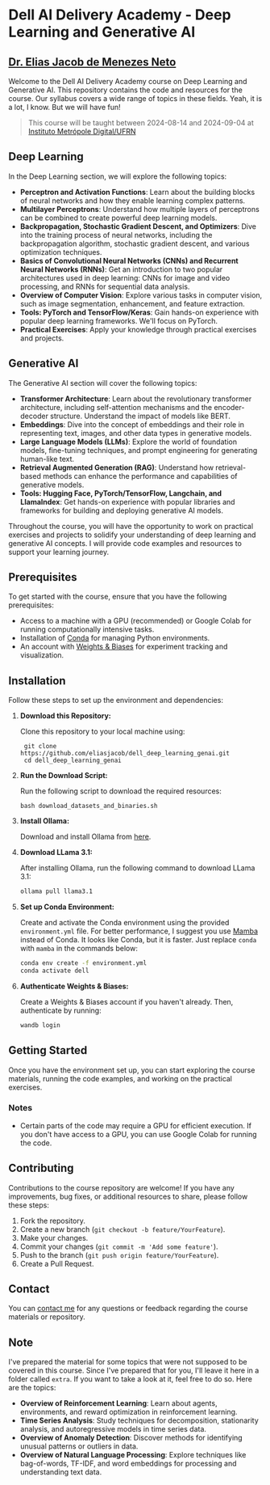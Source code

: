 # Dell AI Delivery Academy - Deep Learning and Generative AI
## [Dr. Elias Jacob de Menezes Neto](https://docente.ufrn.br/elias.jacob)
Welcome to the Dell AI Delivery Academy course on Deep Learning and Generative AI. This repository contains the code and resources for the course. Our syllabus covers a wide range of topics in these fields. Yeah, it is a lot, I know. But we will have fun!

> This course will be taught between 2024-08-14 and 2024-09-04 at [Instituto Metrópole Digital/UFRN](https://portal.imd.ufrn.br/portal/)

## Deep Learning

In the Deep Learning section, we will explore the following topics:

- **Perceptron and Activation Functions**: Learn about the building blocks of neural networks and how they enable learning complex patterns.
- **Multilayer Perceptrons**: Understand how multiple layers of perceptrons can be combined to create powerful deep learning models.
- **Backpropagation, Stochastic Gradient Descent, and Optimizers**: Dive into the training process of neural networks, including the backpropagation algorithm, stochastic gradient descent, and various optimization techniques.
- **Basics of Convolutional Neural Networks (CNNs) and Recurrent Neural Networks (RNNs)**: Get an introduction to two popular architectures used in deep learning: CNNs for image and video processing, and RNNs for sequential data analysis.
- **Overview of Computer Vision**: Explore various tasks in computer vision, such as image segmentation, enhancement, and feature extraction.
- **Tools: PyTorch and TensorFlow/Keras**: Gain hands-on experience with popular deep learning frameworks. We'll focus on PyTorch.
- **Practical Exercises**: Apply your knowledge through practical exercises and projects.

## Generative AI

The Generative AI section will cover the following topics:

- **Transformer Architecture**: Learn about the revolutionary transformer architecture, including self-attention mechanisms and the encoder-decoder structure. Understand the impact of models like BERT.
- **Embeddings**: Dive into the concept of embeddings and their role in representing text, images, and other data types in generative models.
- **Large Language Models (LLMs)**: Explore the world of foundation models, fine-tuning techniques, and prompt engineering for generating human-like text.
- **Retrieval Augmented Generation (RAG)**: Understand how retrieval-based methods can enhance the performance and capabilities of generative models.
- **Tools: Hugging Face, PyTorch/TensorFlow, Langchain, and LlamaIndex**: Get hands-on experience with popular libraries and frameworks for building and deploying generative AI models.

Throughout the course, you will have the opportunity to work on practical exercises and projects to solidify your understanding of deep learning and generative AI concepts. I will provide code examples and resources to support your learning journey.

## Prerequisites

To get started with the course, ensure that you have the following prerequisites:

- Access to a machine with a GPU (recommended) or Google Colab for running computationally intensive tasks.
- Installation of [Conda](https://docs.conda.io/projects/conda/en/latest/user-guide/install/index.html) for managing Python environments.
- An account with [Weights & Biases](https://wandb.ai/) for experiment tracking and visualization.

## Installation

Follow these steps to set up the environment and dependencies:

1. **Download this Repository:**

   Clone this repository to your local machine using:

   ```shell
    git clone https://github.com/eliasjacob/dell_deep_learning_genai.git
    cd dell_deep_learning_genai
    ```

2. **Run the Download Script:**

   Run the following script to download the required resources:

   ```shell
   bash download_datasets_and_binaries.sh
   ```

3. **Install Ollama:**

   Download and install Ollama from [here](https://ollama.com/download).

4. **Download LLama 3.1:**

   After installing Ollama, run the following command to download LLama 3.1:

   ```bash
   ollama pull llama3.1
   ```

5. **Set up Conda Environment:**

   Create and activate the Conda environment using the provided `environment.yml` file. For better performance, I suggest you use [Mamba](https://mamba.readthedocs.io/en/latest/installation/mamba-installation.html) instead of Conda. It looks like Conda, but it is faster. Just replace `conda` with `mamba` in the commands below:

   ```bash
   conda env create -f environment.yml
   conda activate dell
   ```

6. **Authenticate Weights & Biases:**

   Create a Weights & Biases account if you haven't already. Then, authenticate by running:

   ```bash
   wandb login
   ```

## Getting Started

Once you have the environment set up, you can start exploring the course materials, running the code examples, and working on the practical exercises.

### Notes

- Certain parts of the code may require a GPU for efficient execution. If you don't have access to a GPU, you can use Google Colab for running the code.

## Contributing

Contributions to the course repository are welcome! If you have any improvements, bug fixes, or additional resources to share, please follow these steps:

1. Fork the repository.
2. Create a new branch (`git checkout -b feature/YourFeature`).
3. Make your changes.
4. Commit your changes (`git commit -m 'Add some feature'`).
5. Push to the branch (`git push origin feature/YourFeature`).
6. Create a Pull Request.

## Contact

You can [contact me](elias.jacob@ufrn.br) for any questions or feedback regarding the course materials or repository.


## Note

I've prepared the material for some topics that were not supposed to be covered in this course. Since I've prepared that for you, I'll leave it here in a folder called `extra`. If you want to take a look at it, feel free to do so. Here are the topics:

- **Overview of Reinforcement Learning**: Learn about agents, environments, and reward optimization in reinforcement learning.
- **Time Series Analysis**: Study techniques for decomposition, stationarity analysis, and autoregressive models in time series data.
- **Overview of Anomaly Detection**: Discover methods for identifying unusual patterns or outliers in data.
- **Overview of Natural Language Processing**: Explore techniques like bag-of-words, TF-IDF, and word embeddings for processing and understanding text data.
